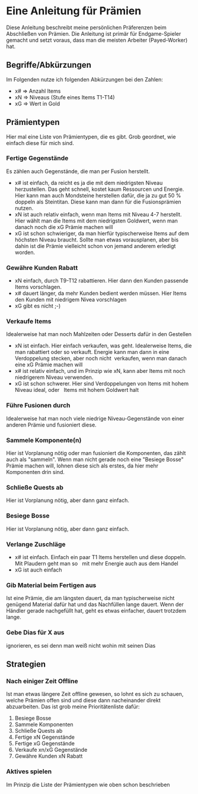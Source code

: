 # Eine Anleitung für Prämien
Diese Anleitung beschreibt meine persönlichen Präferenzen beim Abschließen von Prämien.
Die Anleitung ist primär für Endgame-Spieler gemacht und setzt voraus, dass man die meisten
Arbeiter (Payed-Worker) hat.

## Begriffe/Abkürzungen
Im Folgenden nutze ich folgenden Abkürzungen bei den Zahlen:
* x# => Anzahl Items
* xN => Niveaus (Stufe eines Items T1-T14)
* xG => Wert in Gold

## Prämientypen
Hier mal eine Liste von Prämientypen, die es gibt. Grob geordnet, wie einfach diese für mich sind.

### Fertige Gegenstände
Es zählen auch Gegenstände, die man per Fusion herstellt.
* x# ist einfach, da reicht es ja die mit dem niedrigsten Niveau herzustellen.
  Das geht schnell, kostet kaum Ressourcen und Energie.
  Hier kann man auch Mondsteine herstellen dafür, die ja zu gut 50 % doppeln als Steintitan.
  Diese kann man dann für die Fusionsprämien nutzen.
* xN ist auch relativ einfach, wenn man Items mit Niveau 4-7 herstellt. Hier wählt man die Items
  mit dem niedrigsten Goldwert, wenn man danach noch die xG Prämie machen will
* xG ist schon schwieriger, da man hierfür typischerweise Items auf dem höchsten Niveau braucht.
  Sollte man etwas vorausplanen, aber bis dahin ist die Prämie vielleicht schon von jemand
  anderem erledigt worden.

### Gewähre Kunden Rabatt
* xN einfach, durch T9-T12 rabattieren. Hier dann den Kunden passende Items vorschlagen.
* x# dauert länger, da mehr Kunden bedient werden müssen. Hier Items den Kunden mit niedrigem
  Nivea vorschlagen
* xG gibt es nicht ;-)

### Verkaufe Items
Idealerweise hat man noch Mahlzeiten oder Desserts dafür in den Gestellen
* xN ist einfach. Hier einfach verkaufen, was geht. Idealerweise Items, die man rabattiert
  oder so verkauft. Energie kann man dann in eine Verdoppelung stecken, aber noch nicht 
  verkaufen, wenn man danach eine xG Prämie machen will
* x# ist relativ einfach, und im Prinzip wie xN, kann aber Items mit noch niedrigerem
  Niveau verwenden.
* xG ist schon schwerer. Hier sind Verdoppelungen von Items mit hohem Niveau ideal, oder
  Items mit hohem Goldwert halt

### Führe Fusionen durch
Idealerweise hat man noch viele niedrige Niveau-Gegenstände von einer anderen Prämie und
fusioniert diese.

### Sammele Komponente(n)
Hier ist Vorplanung nötig oder man fusioniert die Komponenten, das zählt auch als "sammeln".
Wenn man nicht gerade noch eine "Besiege Bosse" Prämie machen will, lohnen diese sich als
erstes, da hier mehr Komponenten drin sind.

### Schließe Quests ab
Hier ist Vorplanung nötig, aber dann ganz einfach.

### Besiege Bosse
Hier ist Vorplanung nötig, aber dann ganz einfach.

### Verlange Zuschläge
* x# ist einfach. Einfach ein paar T1 Items herstellen und diese doppeln. Mit Plaudern geht man so
  mit mehr Energie auch aus dem Handel
* xG ist auch einfach

### Gib Material beim Fertigen aus
Ist eine Prämie, die am längsten dauert, da man typischerweise nicht genügend Material dafür hat
und das Nachfüllen lange dauert. Wenn der Händler gerade nachgefüllt hat, geht es etwas einfacher,
dauert trotzdem lange.

### Gebe Dias für X aus
ignorieren, es sei denn man weiß nicht wohin mit seinen Dias

## Strategien

### Nach einiger Zeit Offline
Ist man etwas längere Zeit offline gewesen, so lohnt es sich zu schauen, welche Prämien offen sind
und diese dann nacheinander direkt abzuarbeiten. Das ist grob meine Prioritätenliste dafür:

1. Besiege Bosse
1. Sammele Komponenten
1. Schließe Quests ab
1. Fertige xN Gegenstände
1. Fertige xG Gegenstände
1. Verkaufe xn/xG Gegenstände
1. Gewähre Kunden xN Rabatt

### Aktives spielen
Im Prinzip die Liste der Prämientypen wie oben schon beschrieben

